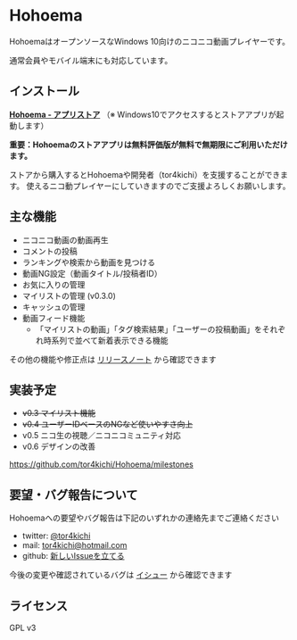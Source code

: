 # Hohoema

HohoemaはオープンソースなWindows 10向けのニコニコ動画プレイヤーです。

通常会員やモバイル端末にも対応しています。

## インストール

**[Hohoema - アプリストア](https://www.microsoft.com/ja-jp/store/p/hohoema/9nblggh4rxt6)**
（※ Windows10でアクセスするとストアアプリが起動します）


**重要：Hohoemaのストアアプリは無料評価版が無料で無期限にご利用いただけます。**

ストアから購入するとHohoemaや開発者（tor4kichi）を支援することができます。
使えるニコ動プレイヤーにしていきますのでご支援よろしくお願いします。

## 主な機能

* ニコニコ動画の動画再生
* コメントの投稿
* ランキングや検索から動画を見つける
* 動画NG設定（動画タイトル/投稿者ID）
* お気に入りの管理
* マイリストの管理 (v0.3.0)
* キャッシュの管理
* 動画フィード機能
  * 「マイリストの動画」「タグ検索結果」「ユーザーの投稿動画」をそれぞれ時系列で並べて新着表示できる機能 

その他の機能や修正点は [リリースノート](https://github.com/tor4kichi/Hohoema/wiki/%E3%83%AA%E3%83%AA%E3%83%BC%E3%82%B9%E3%83%8E%E3%83%BC%E3%83%88) から確認できます



## 実装予定

* ~~v0.3 マイリスト機能~~
* ~~v0.4 ユーザーIDベースのNGなど使いやすさ向上~~
* v0.5 ニコ生の視聴／ニコニコミュニティ対応
* v0.6 デザインの改善

https://github.com/tor4kichi/Hohoema/milestones

## 要望・バグ報告について

Hohoemaへの要望やバグ報告は下記のいずれかの連絡先までご連絡ください

* twitter: [@tor4kichi](https://twitter.com/tor4kichi)
* mail: tor4kichi@hotmail.com
* github: [新しいIssueを立てる](https://github.com/tor4kichi/Hohoema/issues)


今後の変更や確認されているバグは [イシュー](https://github.com/tor4kichi/Hohoema/issues) から確認できます


## ライセンス

GPL v3
